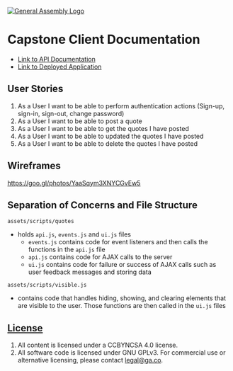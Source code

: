 [![General Assembly Logo](https://camo.githubusercontent.com/1a91b05b8f4d44b5bbfb83abac2b0996d8e26c92/687474703a2f2f692e696d6775722e636f6d2f6b6538555354712e706e67)](https://generalassemb.ly/education/web-development-immersive)

# Capstone Client Documentation

- [Link to API Documentation](https://github.com/awoodrum87/capstone-api)
- [Link to Deployed Application](https://awoodrum87.github.io/capstone-client/index.html)


## User Stories
1. As a User I want to be able to perform authentication actions (Sign-up, sign-in, sign-out, change password)
2. As a User I want to be able to post a quote
3. As a User I want to be able to get the quotes I have posted
4. As a User I want to be able to updated the quotes I have posted
5. As a User I want to be able to delete the quotes I have posted

## Wireframes

https://goo.gl/photos/YaaSqym3XNYCGvEw5

## Separation of Concerns and File Structure
`assets/scripts/quotes`
- holds `api.js`, `events.js` and `ui.js` files
  - `events.js` contains code for event listeners and then calls the functions in the `api.js` file
  - `api.js` contains code for AJAX calls to the server
  - `ui.js` contains code for failure or success of AJAX calls such as user feedback messages and storing data

`assets/scripts/visible.js`
- contains code that handles hiding, showing, and clearing elements that are visible to the user. Those functions are then called in the `ui.js` files



## [License](LICENSE)

1.  All content is licensed under a CC­BY­NC­SA 4.0 license.
1.  All software code is licensed under GNU GPLv3. For commercial use or
    alternative licensing, please contact legal@ga.co.
